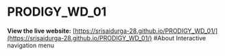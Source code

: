 # PRODIGY_WD_01
**View the live website:** [https://srisaidurga-28.github.io/PRODIGY_WD_01/](https://srisaidurga-28.github.io/PRODIGY_WD_01/)
#About
Interactive navigation menu 
